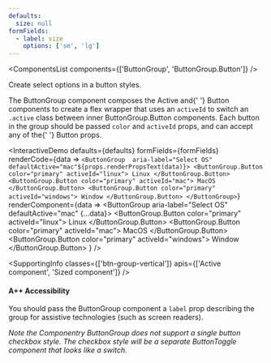 ```yaml
---
defaults:
  size: null
formFields:
  - label: size
    options: ['sm', 'lg']
---
```

<ComponentsList components={['ButtonGroup', 'ButtonGroup.Button']} />

Create select options in a button styles.

The <Mono>ButtonGroup</Mono> component composes the <Mono>Active</Mono> and{' '}
<Mono>Button</Mono> components to create a flex wrapper that uses an `activeId` to switch
an `.active` class between inner <Mono>ButtonGroup.Button</Mono> components. Each button
in the group should be passed `color` and `activeId` props, and can accept any of the{' '}
<Anchor to="/components/buttons">Button</Anchor> props.

<InteractiveDemo
  defaults={defaults}
  formFields={formFields}
  renderCode={data => `<ButtonGroup  aria-label="Select OS" defaultActive="mac"${props.renderPropsText(data)}>
  <ButtonGroup.Button color="primary" activeId="linux">
    Linux
  </ButtonGroup.Button>
  <ButtonGroup.Button color="primary" activeId="mac">
    MacOS
  </ButtonGroup.Button>
  <ButtonGroup.Button color="primary" activeId="windows">
    Window
  </ButtonGroup.Button>
</ButtonGroup>`}
  renderComponent={data => <ButtonGroup  aria-label="Select OS" defaultActive="mac" {...data}>
    <ButtonGroup.Button color="primary" activeId="linux">
      Linux
    </ButtonGroup.Button>
    <ButtonGroup.Button color="primary" activeId="mac">
      MacOS
    </ButtonGroup.Button>
    <ButtonGroup.Button color="primary" activeId="windows">
      Window
    </ButtonGroup.Button>
  </ButtonGroup>}
/>

<SupportingInfo
  classes={['btn-group-vertical']}
  apis={['Active component', 'Sized component']}
/>

#### <Icon id="stars" /> A++ Accessibility

You should pass the <Mono>ButtonGroup</Mono> component a `label` prop describing the group
for assistive technologies (such as screen readers).

_Note the Componentry ButtonGroup does not support a single button checkbox
style. The checkbox style will be a separate ButtonToggle component that looks
like a switch._
